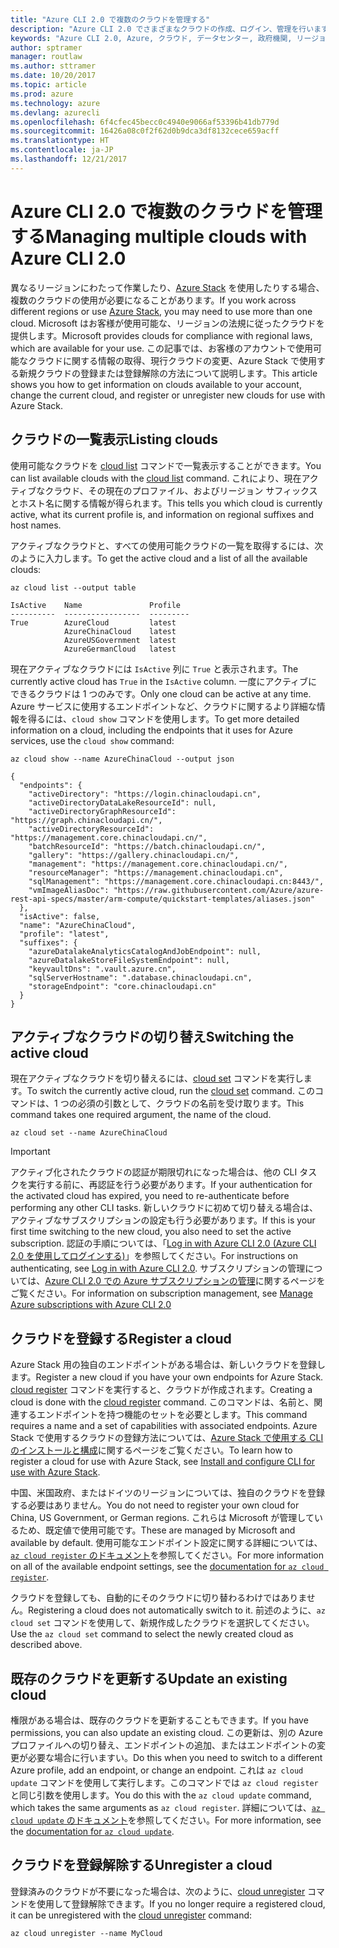 ```yaml
---
title: "Azure CLI 2.0 で複数のクラウドを管理する"
description: "Azure CLI 2.0 でさまざまなクラウドの作成、ログイン、管理を行います。"
keywords: "Azure CLI 2.0, Azure, クラウド, データセンター, 政府機関, リージョン, 中国, ドイツ"
author: sptramer
manager: routlaw
ms.author: sttramer
ms.date: 10/20/2017
ms.topic: article
ms.prod: azure
ms.technology: azure
ms.devlang: azurecli
ms.openlocfilehash: 6f4cfec45becc0c4940e9066af53396b41db779d
ms.sourcegitcommit: 16426a08c0f2f62d0b9dca3df8132cece659acff
ms.translationtype: HT
ms.contentlocale: ja-JP
ms.lasthandoff: 12/21/2017
---
```

# <a name="managing-multiple-clouds-with-azure-cli-20"></a><span data-ttu-id="6514d-104">Azure CLI 2.0 で複数のクラウドを管理する</span><span class="sxs-lookup"><span data-stu-id="6514d-104">Managing multiple clouds with Azure CLI 2.0</span></span>

<span data-ttu-id="6514d-105">異なるリージョンにわたって作業したり、[Azure Stack](https://docs.microsoft.com/azure/azure-stack/user/) を使用したりする場合、複数のクラウドの使用が必要になることがあります。</span><span class="sxs-lookup"><span data-stu-id="6514d-105">If you work across different regions or use [Azure Stack](https://docs.microsoft.com/azure/azure-stack/user/), you may need to use more than one cloud.</span></span> <span data-ttu-id="6514d-106">Microsoft はお客様が使用可能な、リージョンの法規に従ったクラウドを提供します。</span><span class="sxs-lookup"><span data-stu-id="6514d-106">Microsoft provides clouds for compliance with regional laws, which are available for your use.</span></span> <span data-ttu-id="6514d-107">この記事では、お客様のアカウントで使用可能なクラウドに関する情報の取得、現行クラウドの変更、Azure Stack で使用する新規クラウドの登録または登録解除の方法について説明します。</span><span class="sxs-lookup"><span data-stu-id="6514d-107">This article shows you how to get information on clouds available to your account, change the current cloud, and register or unregister new clouds for use with Azure Stack.</span></span>

## <a name="listing-clouds"></a><span data-ttu-id="6514d-108">クラウドの一覧表示</span><span class="sxs-lookup"><span data-stu-id="6514d-108">Listing clouds</span></span>

<span data-ttu-id="6514d-109">使用可能なクラウドを [cloud list](/cli/azure/cloud#list) コマンドで一覧表示することができます。</span><span class="sxs-lookup"><span data-stu-id="6514d-109">You can list available clouds with the [cloud list](/cli/azure/cloud#list) command.</span></span> <span data-ttu-id="6514d-110">これにより、現在アクティブなクラウド、その現在のプロファイル、およびリージョン サフィックスとホスト名に関する情報が得られます。</span><span class="sxs-lookup"><span data-stu-id="6514d-110">This tells you which cloud is currently active, what its current profile is, and information on regional suffixes and host names.</span></span>

<span data-ttu-id="6514d-111">アクティブなクラウドと、すべての使用可能クラウドの一覧を取得するには、次のように入力します。</span><span class="sxs-lookup"><span data-stu-id="6514d-111">To get the active cloud and a list of all the available clouds:</span></span>

```azurecli
az cloud list --output table
```

```output
IsActive    Name               Profile
----------  -----------------  ---------
True        AzureCloud         latest
            AzureChinaCloud    latest
            AzureUSGovernment  latest
            AzureGermanCloud   latest
```

<span data-ttu-id="6514d-112">現在アクティブなクラウドには `IsActive` 列に `True` と表示されます。</span><span class="sxs-lookup"><span data-stu-id="6514d-112">The currently active cloud has `True` in the `IsActive` column.</span></span> <span data-ttu-id="6514d-113">一度にアクティブにできるクラウドは 1 つのみです。</span><span class="sxs-lookup"><span data-stu-id="6514d-113">Only one cloud can be active at any time.</span></span> <span data-ttu-id="6514d-114">Azure サービスに使用するエンドポイントなど、クラウドに関するより詳細な情報を得るには、`cloud show` コマンドを使用します。</span><span class="sxs-lookup"><span data-stu-id="6514d-114">To get more detailed information on a cloud, including the endpoints that it uses for Azure services, use the `cloud show` command:</span></span>

```azurecli
az cloud show --name AzureChinaCloud --output json
```

```output
{
  "endpoints": {
    "activeDirectory": "https://login.chinacloudapi.cn",
    "activeDirectoryDataLakeResourceId": null,
    "activeDirectoryGraphResourceId": "https://graph.chinacloudapi.cn/",
    "activeDirectoryResourceId": "https://management.core.chinacloudapi.cn/",
    "batchResourceId": "https://batch.chinacloudapi.cn/",
    "gallery": "https://gallery.chinacloudapi.cn/",
    "management": "https://management.core.chinacloudapi.cn/",
    "resourceManager": "https://management.chinacloudapi.cn",
    "sqlManagement": "https://management.core.chinacloudapi.cn:8443/",
    "vmImageAliasDoc": "https://raw.githubusercontent.com/Azure/azure-rest-api-specs/master/arm-compute/quickstart-templates/aliases.json"
  },
  "isActive": false,
  "name": "AzureChinaCloud",
  "profile": "latest",
  "suffixes": {
    "azureDatalakeAnalyticsCatalogAndJobEndpoint": null,
    "azureDatalakeStoreFileSystemEndpoint": null,
    "keyvaultDns": ".vault.azure.cn",
    "sqlServerHostname": ".database.chinacloudapi.cn",
    "storageEndpoint": "core.chinacloudapi.cn"
  }
}
```

## <a name="switching-the-active-cloud"></a><span data-ttu-id="6514d-115">アクティブなクラウドの切り替え</span><span class="sxs-lookup"><span data-stu-id="6514d-115">Switching the active cloud</span></span>

<span data-ttu-id="6514d-116">現在アクティブなクラウドを切り替えるには、[cloud set](/cli/azure/cloud#set) コマンドを実行します。</span><span class="sxs-lookup"><span data-stu-id="6514d-116">To switch the currently active cloud, run the [cloud set](/cli/azure/cloud#set) command.</span></span> <span data-ttu-id="6514d-117">このコマンドは、1 つの必須の引数として、クラウドの名前を受け取ります。</span><span class="sxs-lookup"><span data-stu-id="6514d-117">This command takes one required argument, the name of the cloud.</span></span>

```azurecli
az cloud set --name AzureChinaCloud
```

> [!IMPORTANT]
> <span data-ttu-id="6514d-118">アクティブ化されたクラウドの認証が期限切れになった場合は、他の CLI タスクを実行する前に、再認証を行う必要があります。</span><span class="sxs-lookup"><span data-stu-id="6514d-118">If your authentication for the activated cloud has expired, you need to re-authenticate before performing any other CLI tasks.</span></span> <span data-ttu-id="6514d-119">新しいクラウドに初めて切り替える場合は、アクティブなサブスクリプションの設定も行う必要があります。</span><span class="sxs-lookup"><span data-stu-id="6514d-119">If this is your first time switching to the new cloud, you also need to set the active subscription.</span></span>
> <span data-ttu-id="6514d-120">認証の手順については、「[Log in with Azure CLI 2.0 (Azure CLI 2.0 を使用してログインする)](authenticate-azure-cli.md)」を参照してください。</span><span class="sxs-lookup"><span data-stu-id="6514d-120">For instructions on authenticating, see [Log in with Azure CLI 2.0](authenticate-azure-cli.md).</span></span> <span data-ttu-id="6514d-121">サブスクリプションの管理については、[Azure CLI 2.0 での Azure サブスクリプションの管理](manage-azure-subscriptions-azure-cli.md)に関するページをご覧ください。</span><span class="sxs-lookup"><span data-stu-id="6514d-121">For information on subscription management, see [Manage Azure subscriptions with Azure CLI 2.0](manage-azure-subscriptions-azure-cli.md)</span></span>

## <a name="register-a-cloud"></a><span data-ttu-id="6514d-122">クラウドを登録する</span><span class="sxs-lookup"><span data-stu-id="6514d-122">Register a cloud</span></span>

<span data-ttu-id="6514d-123">Azure Stack 用の独自のエンドポイントがある場合は、新しいクラウドを登録します。</span><span class="sxs-lookup"><span data-stu-id="6514d-123">Register a new cloud if you have your own endpoints for Azure Stack.</span></span> <span data-ttu-id="6514d-124">[cloud register](/cli/azure/cloud#register) コマンドを実行すると、クラウドが作成されます。</span><span class="sxs-lookup"><span data-stu-id="6514d-124">Creating a cloud is done with the [cloud register](/cli/azure/cloud#register) command.</span></span> <span data-ttu-id="6514d-125">このコマンドは、名前と、関連するエンドポイントを持つ機能のセットを必要とします。</span><span class="sxs-lookup"><span data-stu-id="6514d-125">This command requires a name and a set of capabilities with associated endpoints.</span></span> <span data-ttu-id="6514d-126">Azure Stack で使用するクラウドの登録方法については、[Azure Stack で使用する CLI のインストールと構成](/azure/azure-stack/user/azure-stack-connect-cli#connect-to-azure-stack)に関するページをご覧ください。</span><span class="sxs-lookup"><span data-stu-id="6514d-126">To learn how to register a cloud for use with Azure Stack, see [Install and configure CLI for use with Azure Stack](/azure/azure-stack/user/azure-stack-connect-cli#connect-to-azure-stack).</span></span>

<span data-ttu-id="6514d-127">中国、米国政府、またはドイツのリージョンについては、独自のクラウドを登録する必要はありません。</span><span class="sxs-lookup"><span data-stu-id="6514d-127">You do not need to register your own cloud for China, US Government, or German regions.</span></span> <span data-ttu-id="6514d-128">これらは Microsoft が管理しているため、既定値で使用可能です。</span><span class="sxs-lookup"><span data-stu-id="6514d-128">These are managed by Microsoft and available by default.</span></span>  <span data-ttu-id="6514d-129">使用可能なエンドポイント設定に関する詳細については、[`az cloud register` のドキュメント](/cli/azure/cloud?view=azure-cli-latest#az_cloud_register)を参照してください。</span><span class="sxs-lookup"><span data-stu-id="6514d-129">For more information on all of the available endpoint settings, see the [documentation for `az cloud register`](/cli/azure/cloud?view=azure-cli-latest#az_cloud_register).</span></span>

<span data-ttu-id="6514d-130">クラウドを登録しても、自動的にそのクラウドに切り替わるわけではありません。</span><span class="sxs-lookup"><span data-stu-id="6514d-130">Registering a cloud does not automatically switch to it.</span></span> <span data-ttu-id="6514d-131">前述のように、`az cloud set` コマンドを使用して、新規作成したクラウドを選択してください。</span><span class="sxs-lookup"><span data-stu-id="6514d-131">Use the `az cloud set` command to select the newly created cloud as described above.</span></span>

## <a name="update-an-existing-cloud"></a><span data-ttu-id="6514d-132">既存のクラウドを更新する</span><span class="sxs-lookup"><span data-stu-id="6514d-132">Update an existing cloud</span></span>

<span data-ttu-id="6514d-133">権限がある場合は、既存のクラウドを更新することもできます。</span><span class="sxs-lookup"><span data-stu-id="6514d-133">If you have permissions, you can also update an existing cloud.</span></span> <span data-ttu-id="6514d-134">この更新は、別の Azure プロファイルへの切り替え、エンドポイントの追加、またはエンドポイントの変更が必要な場合に行いますい。</span><span class="sxs-lookup"><span data-stu-id="6514d-134">Do this when you need to switch to a different Azure profile, add an endpoint, or change an endpoint.</span></span>
<span data-ttu-id="6514d-135">これは `az cloud update` コマンドを使用して実行します。このコマンドでは `az cloud register` と同じ引数を使用します。</span><span class="sxs-lookup"><span data-stu-id="6514d-135">You do this with the `az cloud update` command, which takes the same arguments as `az cloud register`.</span></span> <span data-ttu-id="6514d-136">詳細については、[`az cloud update` のドキュメント](/cli/azure/cloud?view=azure-cli-latest#az_cloud_update)を参照してください。</span><span class="sxs-lookup"><span data-stu-id="6514d-136">For more information, see the [documentation for `az cloud update`](/cli/azure/cloud?view=azure-cli-latest#az_cloud_update).</span></span>

## <a name="unregister-a-cloud"></a><span data-ttu-id="6514d-137">クラウドを登録解除する</span><span class="sxs-lookup"><span data-stu-id="6514d-137">Unregister a cloud</span></span>

<span data-ttu-id="6514d-138">登録済みのクラウドが不要になった場合は、次のように、[cloud unregister](/cli/azure/cloud#unregister) コマンドを使用して登録解除できます。</span><span class="sxs-lookup"><span data-stu-id="6514d-138">If you no longer require a registered cloud, it can be unregistered with the [cloud unregister](/cli/azure/cloud#unregister) command:</span></span>

```azurecli
az cloud unregister --name MyCloud
```
